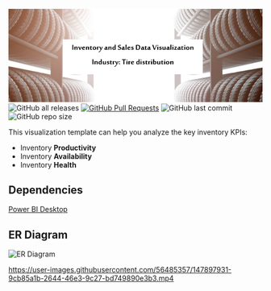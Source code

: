 ![alt text](https://github.com/SChalke29/Data-Visualization/blob/main/tire%20warehouse.png)
![GitHub all releases](https://img.shields.io/github/downloads/SChalke29/Data-Visualization/total?logo=GitHub)
[![GitHub Pull Requests](https://img.shields.io/github/issues-pr/SChalke29/Data-Visualization)](https://github.com/SChalke29/Data-Visualization/pulls)
![GitHub last commit](https://img.shields.io/github/last-commit/SChalke29/Data-Visualization)
![GitHub repo size](https://img.shields.io/github/repo-size/SChalke29/Data-Visualization)

This visualization template can help you analyze the key inventory KPIs:
- Inventory **Productivity**
- Inventory **Availability** 
- Inventory **Health** 

## Dependencies

[Power BI Desktop](https://powerbi.microsoft.com/en-us/downloads/)

## ER Diagram


![ER Diagram](https://user-images.githubusercontent.com/56485357/147302234-a12b781f-1368-4b06-8bb5-648106677ec7.png)




https://user-images.githubusercontent.com/56485357/147897931-9cb85a1b-2644-46e3-9c27-bd749890e3b3.mp4

